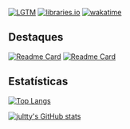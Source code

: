 [![LGTM](https://img.shields.io/badge/lgtm-jultty-purple?style=for-the-badge&logo=lgtm)](https://lgtm.com/people/jultty) [![libraries.io](https://img.shields.io/badge/Libraries.io-jultty-orange?style=for-the-badge&logo=librariesdotio&logoColor=white)](https://libraries.io/github/jultty) [![wakatime](https://wakatime.com/badge/user/ee7c148b-ee2b-40cf-85c0-50caf36a4dbe.svg?style=for-the-badge)](https://wakatime.com/@jultty)

## Destaques

[![Readme Card](https://github-readme-stats.vercel.app/api/pin/?username=jultty&repo=jultty.github.io&theme=tokyonight&text_color=D0D0D0)](https://github.com/jultty/jultty.github.io)
[![Readme Card](https://github-readme-stats.vercel.app/api/pin/?username=jultty&repo=semtec-api&theme=tokyonight&text_color=D0D0D0)](https://github.com/jultty/semtec-api)

## Estatísticas

[![Top Langs](https://github-readme-stats.vercel.app/api/top-langs/?username=jultty&hide=javascript&theme=tokyonight&text_color=D0D0D0&custom_title=Linguagens%20mais%20usadas&layout=compact)](https://wakatime.com/share/@jultty/f1cde1ce-b0ba-4c23-8c9c-9502d53818bb.svg)

[![jultty's GitHub stats](https://github-readme-stats.vercel.app/api?username=jultty&theme=tokyonight&text_color=D0D0D0&custom_title=Estatísticas%20de%20jultty&show_icons=true&count_private=true)](https://github.com/jultty)
